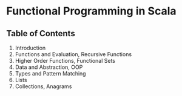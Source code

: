 # Functional Programming in Scala

## Table of Contents
1. Introduction
2. Functions and Evaluation,  Recursive Functions
3. Higher Order Functions, Functional Sets
4. Data and Abstraction, OOP
5. Types and Pattern Matching
6. Lists
7. Collections, Anagrams
